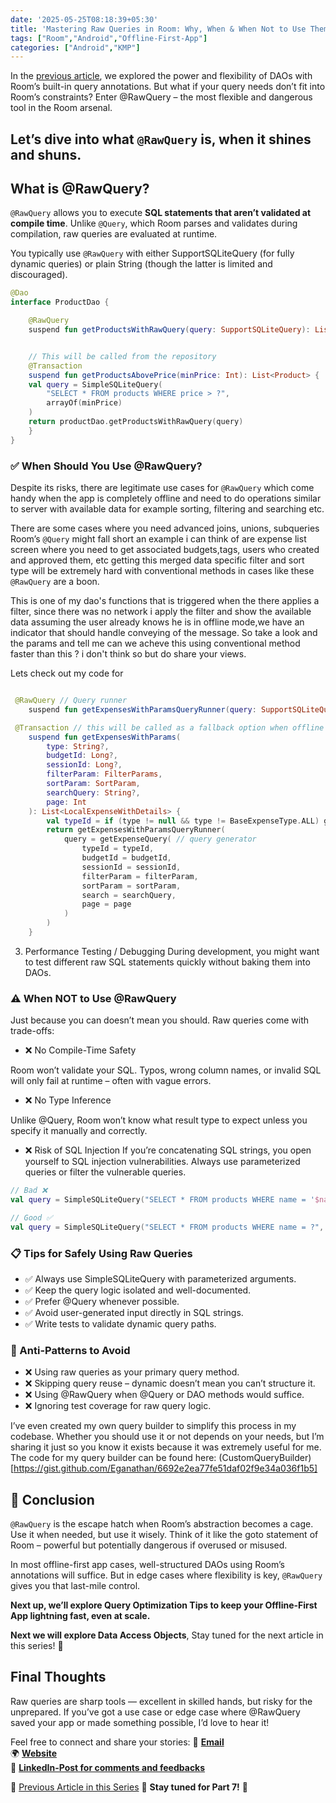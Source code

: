 ```yaml
---
date: '2025-05-25T08:18:39+05:30'
title: 'Mastering Raw Queries in Room: Why, When & When Not to Use Them (#OF06)'
tags: ["Room","Android","Offline-First-App"]
categories: ["Android","KMP"]
---
```


In the [previous article](https://md.eknath.dev/posts/upgrading-your-app-to-offline-first-with-room-part-5/), we explored the power and flexibility of DAOs with Room’s built-in query annotations. But what if your query needs don’t fit into Room’s constraints? Enter @RawQuery – the most flexible and dangerous tool in the Room arsenal.

Let’s dive into what `@RawQuery` is, when it shines and shuns.
---
## What is @RawQuery?

`@RawQuery` allows you to execute **SQL statements that aren’t validated at compile time**. Unlike `@Query`, which Room parses and validates during compilation, raw queries are evaluated at runtime.

You typically use `@RawQuery` with either SupportSQLiteQuery (for fully dynamic queries) or plain String (though the latter is limited and discouraged).

```kotlin
@Dao
interface ProductDao {

    @RawQuery 
    suspend fun getProductsWithRawQuery(query: SupportSQLiteQuery): List<Product>


    // This will be called from the repository
    @Transaction
    suspend fun getProductsAbovePrice(minPrice: Int): List<Product> {
    val query = SimpleSQLiteQuery(
        "SELECT * FROM products WHERE price > ?",
        arrayOf(minPrice)
    )
    return productDao.getProductsWithRawQuery(query)
    }
}
```

### ✅ When Should You Use @RawQuery?

Despite its risks, there are legitimate use cases for `@RawQuery` which come handy when the app is completely offline and need to do operations similar to server with available data for example sorting, filtering and searching etc.

There are some cases where you need advanced joins, unions, subqueries Room’s `@Query` might fall short an example i can think of are expense list screen where you need to get associated budgets,tags, users who created and approved them, etc getting this merged data specific filter and sort type will be extremely hard with conventional methods in cases like these `@RawQuery` are a boon.

This is one of my dao's functions that is triggered when the there applies a filter, since there was no network i apply the filter and show the available data assuming the user already knows he is in offline mode,we have an indicator that should handle conveying of the message. So take a look and the params and tell me can we acheve this using conventional method faster than this ? i don't think so but do share your views.


Lets check out my code for 
```kotlin

 @RawQuery // Query runner
    suspend fun getExpensesWithParamsQueryRunner(query: SupportSQLiteQuery): List<LocalExpenseWithDetails>

 @Transaction // this will be called as a fallback option when offline
    suspend fun getExpensesWithParams(
        type: String?,
        budgetId: Long?,
        sessionId: Long?,
        filterParam: FilterParams,
        sortParam: SortParam,
        searchQuery: String?,
        page: Int
    ): List<LocalExpenseWithDetails> {
        val typeId = if (type != null && type != BaseExpenseType.ALL) getExpenseTypeWithName(type.serverKey) else null
        return getExpensesWithParamsQueryRunner(
            query = getExpenseQuery( // query generator
                typeId = typeId,
                budgetId = budgetId,
                sessionId = sessionId,
                filterParam = filterParam,
                sortParam = sortParam,
                search = searchQuery,
                page = page
            )
        )
    }

```
3. Performance Testing / Debugging
During development, you might want to test different raw SQL statements quickly without baking them into DAOs.

### ⚠️ When NOT to Use @RawQuery

Just because you can doesn’t mean you should. Raw queries come with trade-offs:

- ❌ No Compile-Time Safety

Room won’t validate your SQL. Typos, wrong column names, or invalid SQL will only fail at runtime – often with vague errors.

- ❌ No Type Inference

Unlike @Query, Room won’t know what result type to expect unless you specify it manually and correctly.

- ❌ Risk of SQL Injection
If you’re concatenating SQL strings, you open yourself to SQL injection vulnerabilities. Always use parameterized queries or filter the vulnerable queries.

```kotlin
// Bad ❌
val query = SimpleSQLiteQuery("SELECT * FROM products WHERE name = '$name'")

// Good ✅
val query = SimpleSQLiteQuery("SELECT * FROM products WHERE name = ?", arrayOf(name))
```

### 📋 Tips for Safely Using Raw Queries
- ✅ Always use SimpleSQLiteQuery with parameterized arguments.
- ✅ Keep the query logic isolated and well-documented.
- ✅ Prefer @Query whenever possible.
- ✅ Avoid user-generated input directly in SQL strings.
- ✅ Write tests to validate dynamic query paths.


### 🚫 Anti-Patterns to Avoid
- ❌ Using raw queries as your primary query method.
- ❌ Skipping query reuse – dynamic doesn’t mean you can’t structure it.
- ❌ Using @RawQuery when @Query or DAO methods would suffice.
- ❌ Ignoring test coverage for raw query logic.

I’ve even created my own query builder to simplify this process in my codebase. Whether you should use it or not depends on your needs, but I’m sharing it just so you know it exists because it was extremely useful for me. The code for my query builder can be found here: (CustomQueryBuilder)[https://gist.github.com/Eganathan/6692e2ea77fe51daf02f9e34a036f1b5]

## 🚀 Conclusion
`@RawQuery` is the escape hatch when Room’s abstraction becomes a cage. Use it when needed, but use it wisely. Think of it like the goto statement of Room – powerful but potentially dangerous if overused or misused.

In most offline-first app cases, well-structured DAOs using Room’s annotations will suffice. But in edge cases where flexibility is key, `@RawQuery` gives you that last-mile control.

**Next up, we’ll explore Query Optimization Tips to keep your Offline-First App lightning fast, even at scale.**

**Next we will explore Data Access Objects**, Stay tuned for the next article in this series! 🚀

## **Final Thoughts**  
Raw queries are sharp tools — excellent in skilled hands, but risky for the unprepared. If you’ve got a use case or edge case where @RawQuery saved your app or made something possible, I’d love to hear it!

Feel free to connect and share your stories:
📩 **[Email](mailto:mail@eknath.dev)**  
🌍 **[Website](https://eknath.dev)**   
💫 **[LinkedIn-Post for comments and feedbacks](https://www.linkedin.com/posts/eganathan_offlinefirstandroid-offlinefirst-android-activity-7294912159627546624-TG77?utm_source=share&utm_medium=member_desktop&rcm=ACoAABYcOpgBgvDfy-0uUjfX0HTNqzzLfKZQAQU)** 

🔖 [Previous Article in this Series](https://md.eknath.dev/posts/upgrading-your-app-to-offline-first-with-room-part-5/)
🚀 **Stay tuned for Part 7!** 🚀 

<!-- 🔖 [Next Article in this Series](https://md.eknath.dev/posts/upgrading-your-app-to-offline-first-with-room-part-7/) -->